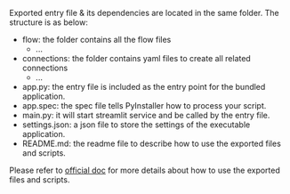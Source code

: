 Exported entry file & its dependencies are located in the same folder. The structure is as below:
- flow: the folder contains all the flow files
  - ...
- connections: the folder contains yaml files to create all related connections
  - ...
- app.py: the entry file is included as the entry point for the bundled application.
- app.spec: the spec file tells PyInstaller how to process your script.
- main.py: it will start streamlit service and be called by the entry file.
- settings.json: a json file to store the settings of the executable application.
- README.md: the readme file to describe how to use the exported files and scripts.

Please refer to [official doc](https://microsoft.github.io/promptflow/how-to-guides/deploy-a-flow/index.html)
for more details about how to use the exported files and scripts.
